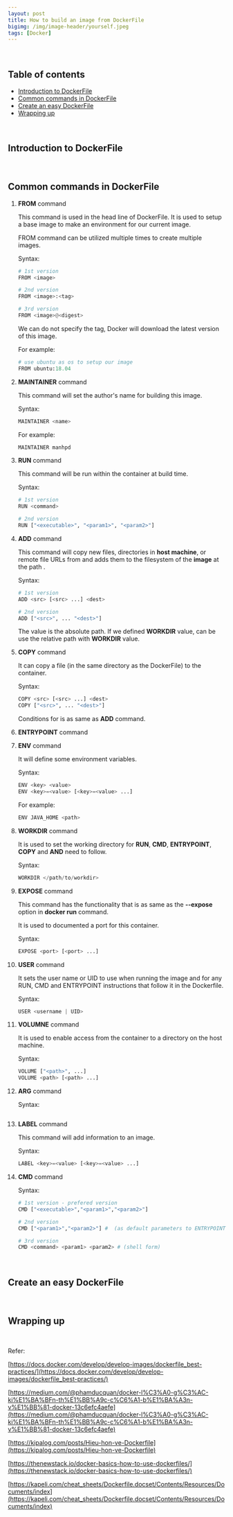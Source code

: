 ```yaml
---
layout: post
title: How to build an image from DockerFile
bigimg: /img/image-header/yourself.jpeg
tags: [Docker]
---
```




<br>

## Table of contents
- [Introduction to DockerFile](#introduction-to-dockerfile)
- [Common commands in DockerFile](#common-commands-in-dockerfile)
- [Create an easy DockerFile](#create-an-easy-dockerfile)
- [Wrapping up](#wrapping-up)


<br>

## Introduction to DockerFile






<br>

## Common commands in DockerFile

1. **FROM** command

    This command is used in the head line of DockerFile. It is used to setup a base image to make an environment for our current image.

    FROM command can be utilized multiple times to create multiple images.

    Syntax:

    ```python
    # 1st version
    FROM <image>

    # 2nd version
    FROM <image>:<tag>

    # 3rd version
    FROM <image>@<digest>
    ```

    We can do not specify the tag, Docker will download the latest version of this image.

    For example:

    ```python
    # use ubuntu as os to setup our image
    FROM ubuntu:18.04
    ```

2. **MAINTAINER** command

    This command will set the author's name for building this image.

    Syntax:

    ```python
    MAINTAINER <name>
    ```

    For example:

    ```python
    MAINTAINER manhpd
    ```

3. **RUN** command

    This command will be run within the container at build time.

    Syntax:

    ```python
    # 1st version
    RUN <command>

    # 2nd version
    RUN ["<executable>", "<param1>", "<param2>"]
    ```


4. **ADD** command

    This command will copy new files, directories in **host machine**, or remote file URLs from **<src>** and adds them to the filesystem of the **image** at the path **<dest>**.

    Syntax:

    ```python
    # 1st version
    ADD <src> [<src> ...] <dest>

    # 2nd version
    ADD ["<src>", ... "<dest>"]
    ```

    The **<dest>** value is the absolute path. If we defined **WORKDIR** value, **<dest>** can be use the relative path with **WORKDIR** value.

5. **COPY** command

    It can copy a file (in the same directory as the DockerFile) to the container.

    Syntax:

    ```python
    COPY <src> [<src> ...] <dest>
    COPY ["<src>", ... "<dest>"]
    ```

    Conditions for **<dest>** is as same as **ADD** command.

6. **ENTRYPOINT** command



7. **ENV** command

    It will define some environment variables.

    Syntax:

    ```python
    ENV <key> <value>
    ENV <key>=<value> [<key>=<value> ...]
    ```

    For example:

    ```python
    ENV JAVA_HOME <path>
    ```

8. **WORKDIR** command

    It is used to set the working directory for **RUN**, **CMD**, **ENTRYPOINT**, **COPY** and **AND** need to follow.

    Syntax:

    ```python
    WORKDIR </path/to/workdir>
    ```

9. **EXPOSE** command

    This command has the functionality that is as same as the **--expose** option in **docker run** command.

    It is used to documented a port for this container.

    Syntax:

    ```python
    EXPOSE <port> [<port> ...]
    ```


10. **USER** command

    It sets the user name or UID to use when running the image and for any RUN, CMD and ENTRYPOINT instructions that follow it in the Dockerfile.

    Syntax:

    ```python
    USER <username | UID>
    ```

11. **VOLUMNE** command

    It is used to enable access from the container to a directory on the host machine.

    Syntax:

    ```python
    VOLUME ["<path>", ...]
    VOLUME <path> [<path> ...]
    ```

12. **ARG** command

    Syntax:

    ```python

    ```

13. **LABEL** command

    This command will add information to an image.

    Syntax:

    ```python
    LABEL <key>=<value> [<key>=<value> ...]
    ```

14. **CMD** command



    Syntax:

    ```python
    # 1st version - prefered version
    CMD ["<executable>","<param1>","<param2>"]

    # 2nd version
    CMD ["<param1>","<param2>"] #  (as default parameters to ENTRYPOINT)

    # 3rd version
    CMD <command> <param1> <param2> # (shell form)
    ```


<br>

## Create an easy DockerFile





<br>

## Wrapping up




<br>

Refer:

[https://docs.docker.com/develop/develop-images/dockerfile_best-practices/](https://docs.docker.com/develop/develop-images/dockerfile_best-practices/)

[https://medium.com/@phamducquan/docker-l%C3%A0-g%C3%AC-ki%E1%BA%BFn-th%E1%BB%A9c-c%C6%A1-b%E1%BA%A3n-v%E1%BB%81-docker-13c6efc4aefe](https://medium.com/@phamducquan/docker-l%C3%A0-g%C3%AC-ki%E1%BA%BFn-th%E1%BB%A9c-c%C6%A1-b%E1%BA%A3n-v%E1%BB%81-docker-13c6efc4aefe)

[https://kipalog.com/posts/Hieu-hon-ve-Dockerfile](https://kipalog.com/posts/Hieu-hon-ve-Dockerfile)

[https://thenewstack.io/docker-basics-how-to-use-dockerfiles/](https://thenewstack.io/docker-basics-how-to-use-dockerfiles/)

[https://kapeli.com/cheat_sheets/Dockerfile.docset/Contents/Resources/Documents/index](https://kapeli.com/cheat_sheets/Dockerfile.docset/Contents/Resources/Documents/index)